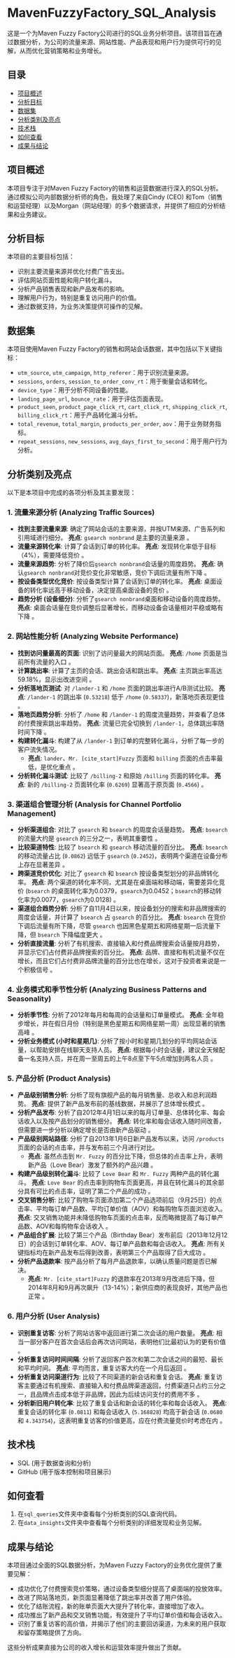 # MavenFuzzyFactory_SQL_Analysis

这是一个为Maven Fuzzy Factory公司进行的SQL业务分析项目。该项目旨在通过数据分析，为公司的流量来源、网站性能、产品表现和用户行为提供可行的见解，从而优化营销策略和业务增长。

## 目录

- [项目概述](#项目概述)
- [分析目标](#分析目标)
- [数据集](#数据集)
- [分析类别及亮点](#分析类别及亮点)
- [技术栈](#技术栈)
- [如何查看](#如何查看)
- [成果与结论](#成果与结论)

## 项目概述

本项目专注于对Maven Fuzzy Factory的销售和运营数据进行深入的SQL分析。通过模拟公司内部数据分析师的角色，我处理了来自Cindy (CEO) 和Tom（销售和运营经理）以及Morgan（网站经理）的多个数据请求，并提供了相应的分析结果和业务建议。

## 分析目标

本项目的主要目标包括：
* 识别主要流量来源并优化付费广告支出。
* 评估网站页面性能和用户转化漏斗。
* 分析产品销售表现和新产品发布的影响。
* 理解用户行为，特别是重复访问用户的价值。
* 通过数据支持，为业务决策提供可操作的见解。

## 数据集

本项目使用Maven Fuzzy Factory的销售和网站会话数据，其中包括以下关键指标：
* `utm_source`, `utm_campaign`, `http_referer`：用于识别流量来源。
* `sessions`, `orders`, `session_to_order_conv_rt`：用于衡量会话和转化。
* `device_type`：用于分析不同设备的性能。
* `landing_page_url`, `bounce_rate`：用于评估页面表现。
* `product_seen`, `product_page_click_rt`, `cart_click_rt`, `shipping_click_rt`, `billing_click_rt`：用于产品转化漏斗分析。
* `total_revenue`, `total_margin`, `products_per_order`, `aov`：用于业务财务指标。
* `repeat_sessions`, `new_sessions`, `avg_days_first_to_second`：用于用户行为分析。

## 分析类别及亮点

以下是本项目中完成的各项分析及其主要发现：

### 1. 流量来源分析 (Analyzing Traffic Sources)
* **找到主要流量来源**: 确定了网站会话的主要来源，并按UTM来源、广告系列和引用域进行细分。
    **亮点**: `gsearch nonbrand` 是主要的流量来源 。
* **流量来源转化率**: 计算了会话到订单的转化率。
    **亮点**: 发现转化率低于目标（4%），需要降低竞价 。
* **流量来源趋势**: 分析了降价后`gsearch nonbrand`会话量的周度趋势。
    **亮点**: 确认`gsearch nonbrand`对竞价变化非常敏感，竞价下调后流量有所下降 。
* **按设备类型优化竞价**: 按设备类型计算了会话到订单的转化率。
    **亮点**: 桌面设备的转化率远高于移动设备，决定提高桌面设备的竞价 。
* **趋势分析 (设备细分)**: 分析了`gsearch nonbrand`桌面和移动设备的周度趋势。
    **亮点**: 桌面会话量在竞价调整后显著增长，而移动设备会话量相对平稳或略有下降 。

### 2. 网站性能分析 (Analyzing Website Performance)
* **找到访问量最高的页面**: 识别了访问量最大的网站页面。
    **亮点**: `/home` 页面是当前所有流量的入口 。
* **计算跳出率**: 计算了主页的会话、跳出会话和跳出率。
    **亮点**: 主页跳出率高达59.18%，显示出改进空间 。
* **分析落地页测试**: 对 `/lander-1` 和 `/home` 页面的跳出率进行A/B测试比较。
    **亮点**: `/lander-1` 的跳出率 (`0.53218`) 低于 `/home` (`0.58337`)，新落地页表现更佳 。
* **落地页趋势分析**: 分析了 `/home` 和 `/lander-1` 的周度流量趋势，并查看了总体的付费搜索跳出率趋势。
    **亮点**: 流量已完全切换到 `/lander-1`，总体跳出率随时间下降 。
* **构建转化漏斗**: 构建了从 `/lander-1` 到订单的完整转化漏斗，分析了每一步的客户流失情况。
    * **亮点**: `lander`、`Mr. [cite_start]Fuzzy` 页面和 `billing` 页面的点击率最低，是优化重点 。
* **分析转化漏斗测试**: 比较了 `/billing-2` 和原始 `/billing` 页面的转化率。
    **亮点**: 新的 `/billing-2` 页面转化率 (`0.6269`) 显著高于原页面 (`0.4566`) 。

### 3. 渠道组合管理分析 (Analysis for Channel Portfolio Management)
* **分析渠道组合**: 对比了 `gsearch` 和 `bsearch` 的周度会话量趋势。
    **亮点**: `bsearch` 的流量大约是 `gsearch` 的三分之一，表明其重要性 。
* **比较渠道特性**: 比较了 `bsearch` 和 `gsearch` 移动流量的百分比。
    **亮点**: `bsearch` 的移动流量占比 (`0.0862`) 远低于 `gsearch` (`0.2452`)，表明两个渠道在设备分布上存在显著差异 。
* **跨渠道竞价优化**: 对比了 `gsearch` 和 `bsearch` 按设备类型划分的非品牌转化率。
    **亮点**: 两个渠道的转化率不同，尤其是在桌面端和移动端，需要差异化竞价 (`bsearch` 的桌面转化率为0.0379，`gsearch`为0.0452；`bsearch`的移动转化率为0.0077，`gsearch`为0.0128) 。
* **渠道组合趋势分析**: 分析了自11月4日以来，按设备划分的搜索和非品牌搜索的周度会话量，并计算了 `bsearch` 占 `gsearch` 的百分比。
    **亮点**: `bsearch` 在竞价下调后流量有所下降，尽管 `gsearch` 也因黑色星期五和网络星期一后流量下降，但 `bsearch` 下降幅度更大 。
* **分析直接流量**: 分析了有机搜索、直接输入和付费品牌搜索会话量按月趋势，并显示它们占付费非品牌搜索的百分比。
    **亮点**: 品牌、直接和有机流量不仅在增长，而且它们占付费非品牌流量的百分比也在增长，这对于投资者来说是一个积极信号 。

### 4. 业务模式和季节性分析 (Analyzing Business Patterns and Seasonality)
* **分析季节性**: 分析了2012年每月和每周的会话量和订单量模式。
    **亮点**: 全年稳步增长，并在假日月份（特别是黑色星期五和网络星期一周）出现显著的销售高峰 。
* **分析业务模式 (小时和星期几)**: 分析了按小时和星期几划分的平均网站会话量，以帮助安排在线聊天支持人员。
    **亮点**: 根据每小时会话量，建议全天候配备一名支持人员，并在周一至周五的上午8点至下午5点增加到两名人员 。

### 5. 产品分析 (Product Analysis)
* **产品级别销售分析**: 分析了现有旗舰产品的每月销售量、总收入和总利润趋势。
    **亮点**: 提供了新产品发布前的基线数据，并展示了总体增长模式 。
* **分析产品发布**: 分析了自2012年4月1日以来的每月订单量、总体转化率、每会话收入以及按产品划分的销售细分。
    **亮点**: 转化率和每会话收入随时间改善，但需要进一步分析以确定增长是否由新产品驱动 。
* **产品级别网站路径**: 分析了自2013年1月6日新产品发布以来，访问 `/products` 页面的会话的点击率，并与发布前三个月进行对比。
    * **亮点**: 虽然点击到 `Mr. Fuzzy` 的百分比下降，但总体的点击率上升，表明新产品（Love Bear）激发了额外的产品兴趣 。
* **构建产品级别转化漏斗**: 比较了 `Love Bear` 和 `Mr. Fuzzy` 两种产品的转化漏斗。
    **亮点**: `Love Bear` 的点击率到购物车页面更高，并且在转化漏斗的其余部分具有可比的点击率，证明了第二个产品的成功 。
* **交叉销售分析**: 比较了购物车页面添加第二个产品选项前后（9月25日）的点击率、平均每订单产品数、平均订单价值（AOV）和每购物车页面浏览收入。
    **亮点**: 交叉销售功能并未降低购物车页面的点击率，反而略微提高了每订单产品数、AOV和每购物车会话收入 。
* **产品组合扩展**: 比较了第三个产品（Birthday Bear）发布前后（2013年12月12日）的会话到订单转化率、AOV、每订单产品数和每会话收入。
    **亮点**: 所有关键指标均在新产品发布后得到改善，表明第三个产品取得了巨大成功 。
* **分析产品退款率**: 按产品分析了每月产品退款率，以确认质量问题是否已解决。
    * **亮点**: `Mr. [cite_start]Fuzzy` 的退款率在2013年9月改进后下降，但2014年8月和9月再次飙升（13-14%）；新供应商的表现良好，其他产品也正常 。

### 6. 用户分析 (User Analysis)
* **识别重复访客**: 分析了网站访客中返回进行第二次会话的用户数量。
    **亮点**: 相当一部分客户在首次会话后会再次访问网站，表明他们比最初认为的更有价值 。
* **分析重复访问时间间隔**: 分析了返回客户首次和第二次会话之间的最短、最长和平均时间。
    **亮点**: 平均而言，重复访客大约在一个月后返回 。
* **分析重复访问渠道行为**: 比较了不同渠道的新会话和重复会话。
    **亮点**: 重复访客主要通过有机搜索、直接输入和付费品牌渠道返回，付费渠道只占约三分之一，且品牌点击成本低于非品牌，因此为后续访问支付的费用不多 。
* **分析新旧用户转化率**: 比较了重复会话和新会话的转化率和每会话收入。
    **亮点**: 重复会话的转化率 (`0.0811`) 和每会话收入 (`5.168828`) 均高于新会话 (`0.0680` 和 `4.343754`)，这表明重复访客的价值更高，应在付费流量竞价时考虑在内 。

## 技术栈

* SQL (用于数据查询和分析)
* GitHub (用于版本控制和项目展示)

## 如何查看

1.  在`sql_queries`文件夹中查看每个分析类别的SQL查询代码。
2.  在`data_insights`文件夹中查看每个分析类别的详细发现和业务见解。

## 成果与结论

本项目通过全面的SQL数据分析，为Maven Fuzzy Factory的业务优化提供了重要见解：
* 成功优化了付费搜索竞价策略，通过设备类型细分提高了桌面端的投放效率。
* 改进了网站落地页，新页面显著降低了跳出率并改善了用户体验。
* 优化了结账流程，新的账单页面大大提升了转化率，直接增加了收入。
* 成功推出了新产品和交叉销售功能，有效提升了平均订单价值和每会话收入。
* 识别了重复访客的高价值，并揭示了他们的主要回访渠道，为未来的用户获取和留存策略提供了方向。

这些分析成果直接为公司的收入增长和运营效率提升做出了贡献。
